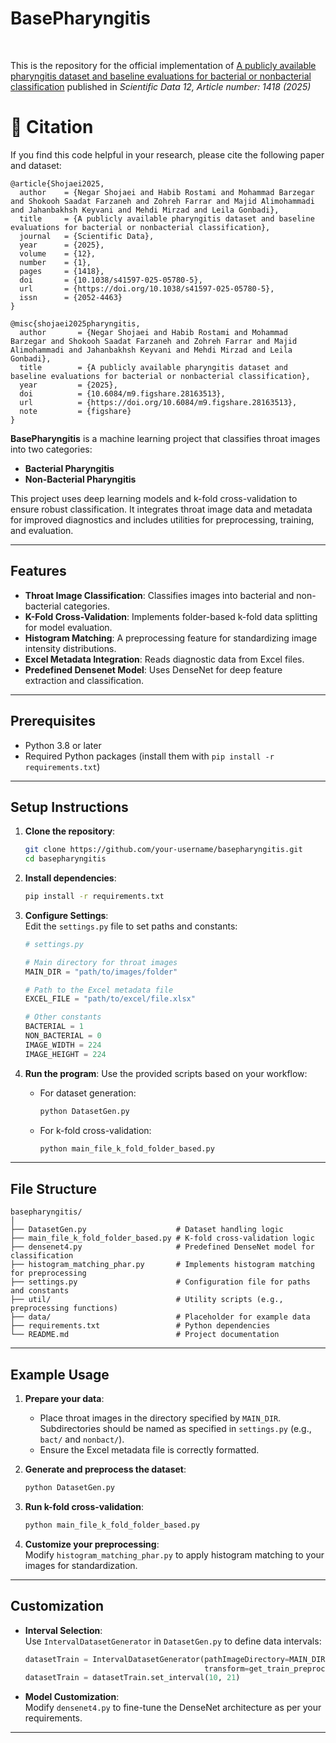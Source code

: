 # BasePharyngitis  



<br>

This is the repository for the official implementation of [A publicly available pharyngitis dataset and baseline evaluations for bacterial or nonbacterial classification](https://doi.org/10.1038/s41597-025-05780-5) published in _Scientific Data 12, Article number: 1418 (2025)_ 

# 🔖 Citation
If you find this code helpful in your research, please cite the following paper and dataset:
```
@article{Shojaei2025,
  author    = {Negar Shojaei and Habib Rostami and Mohammad Barzegar and Shokooh Saadat Farzaneh and Zohreh Farrar and Majid Alimohammadi and Jahanbakhsh Keyvani and Mehdi Mirzad and Leila Gonbadi},
  title     = {A publicly available pharyngitis dataset and baseline evaluations for bacterial or nonbacterial classification},
  journal   = {Scientific Data},
  year      = {2025},
  volume    = {12},
  number    = {1},
  pages     = {1418},
  doi       = {10.1038/s41597-025-05780-5},
  url       = {https://doi.org/10.1038/s41597-025-05780-5},
  issn      = {2052-4463}
}
```

```
@misc{shojaei2025pharyngitis,
  author       = {Negar Shojaei and Habib Rostami and Mohammad Barzegar and Shokooh Saadat Farzaneh and Zohreh Farrar and Majid Alimohammadi and Jahanbakhsh Keyvani and Mehdi Mirzad and Leila Gonbadi},
  title        = {A publicly available pharyngitis dataset and baseline evaluations for bacterial or nonbacterial classification},
  year         = {2025},
  doi          = {10.6084/m9.figshare.28163513},
  url          = {https://doi.org/10.6084/m9.figshare.28163513},
  note         = {figshare}
}
```

**BasePharyngitis** is a machine learning project that classifies throat images into two categories:  
- **Bacterial Pharyngitis**  
- **Non-Bacterial Pharyngitis**  

This project uses deep learning models and k-fold cross-validation to ensure robust classification. It integrates throat image data and metadata for improved diagnostics and includes utilities for preprocessing, training, and evaluation.

---

## Features
- **Throat Image Classification**: Classifies images into bacterial and non-bacterial categories.  
- **K-Fold Cross-Validation**: Implements folder-based k-fold data splitting for model evaluation.  
- **Histogram Matching**: A preprocessing feature for standardizing image intensity distributions.  
- **Excel Metadata Integration**: Reads diagnostic data from Excel files.  
- **Predefined Densenet Model**: Uses DenseNet for deep feature extraction and classification.  

---

## Prerequisites
- Python 3.8 or later  
- Required Python packages (install them with `pip install -r requirements.txt`)  

---

## Setup Instructions  

1. **Clone the repository**:
    ```bash
    git clone https://github.com/your-username/basepharyngitis.git
    cd basepharyngitis
    ```

2. **Install dependencies**:
    ```bash
    pip install -r requirements.txt
    ```

3. **Configure Settings**:  
   Edit the `settings.py` file to set paths and constants:

    ```python
    # settings.py

    # Main directory for throat images
    MAIN_DIR = "path/to/images/folder"

    # Path to the Excel metadata file
    EXCEL_FILE = "path/to/excel/file.xlsx"

    # Other constants
    BACTERIAL = 1
    NON_BACTERIAL = 0
    IMAGE_WIDTH = 224
    IMAGE_HEIGHT = 224
    ```

4. **Run the program**:
    Use the provided scripts based on your workflow:
    - For dataset generation:  
      ```bash
      python DatasetGen.py
      ```
    - For k-fold cross-validation:  
      ```bash
      python main_file_k_fold_folder_based.py
      ```

---

## File Structure  

```
basepharyngitis/
│
├── DatasetGen.py                    # Dataset handling logic
├── main_file_k_fold_folder_based.py # K-fold cross-validation logic
├── densenet4.py                     # Predefined DenseNet model for classification
├── histogram_matching_phar.py       # Implements histogram matching for preprocessing
├── settings.py                      # Configuration file for paths and constants
├── util/                            # Utility scripts (e.g., preprocessing functions)
├── data/                            # Placeholder for example data
├── requirements.txt                 # Python dependencies
└── README.md                        # Project documentation
```

---

## Example Usage  

1. **Prepare your data**:  
   - Place throat images in the directory specified by `MAIN_DIR`.  
     Subdirectories should be named as specified in `settings.py` (e.g., `bact/` and `nonbact/`).  
   - Ensure the Excel metadata file is correctly formatted.  

2. **Generate and preprocess the dataset**:
    ```bash
    python DatasetGen.py
    ```

3. **Run k-fold cross-validation**:
    ```bash
    python main_file_k_fold_folder_based.py
    ```

4. **Customize your preprocessing**:  
   Modify `histogram_matching_phar.py` to apply histogram matching to your images for standardization.  

---

## Customization  

- **Interval Selection**:  
  Use `IntervalDatasetGenerator` in `DatasetGen.py` to define data intervals:
    ```python
    datasetTrain = IntervalDatasetGenerator(pathImageDirectory=MAIN_DIR, pathDatasetFile=EXCEL_FILE, 
                                            transform=get_train_preprocess((IMAGE_WIDTH, IMAGE_HEIGHT)))
    datasetTrain = datasetTrain.set_interval(10, 21)
    ```

- **Model Customization**:  
  Modify `densenet4.py` to fine-tune the DenseNet architecture as per your requirements.  

---
